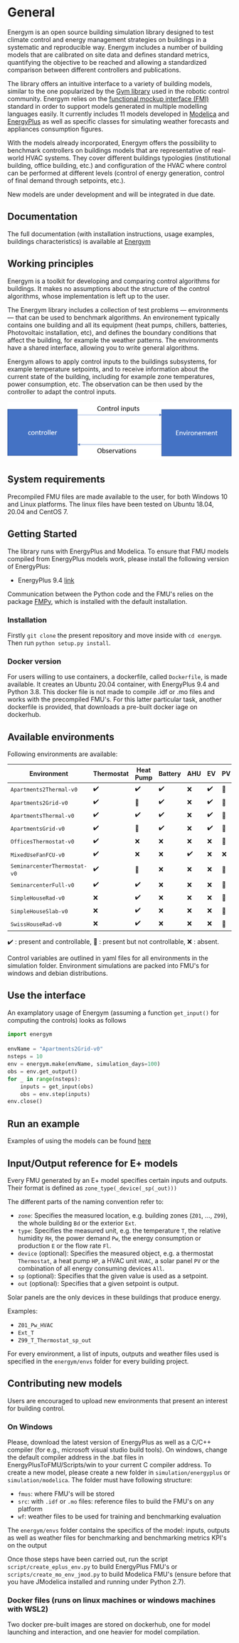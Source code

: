 # General

Energym is an open source building simulation library designed  to test climate control and energy management strategies on buildings in a systematic and reproducible way. Energym includes a number of building models that are calibrated on site data and defines standard metrics, quantifying the objective to be reached and allowing a standardized comparison between different controllers and publications.

The  library offers an intuitive interface to a variety of building models, similar to the one popularized by the [Gym library](https://gym.openai.com/)
 used in the robotic control community. Energym relies on the [functional mockup interface (FMI)](https://fmi-standard.org/) standard in order to support models generated in multiple modelling languages easily. It currently includes 11 models developed in [Modelica](https://www.modelica.org/) and [EnergyPlus](https://energyplus.net/)  as well as specific classes for simulating weather forecasts and appliances consumption figures.

With the models already incorporated, Energym offers the possibility to benchmark controllers on buildings models that are representative of real-world HVAC systems. They cover different buildings typologies (institutional building, office building, etc.) and configuration of the HVAC where control can be performed at different levels (control of energy generation, control of final demand through setpoints, etc.). 

New models are under development and will be integrated in due date.

## Documentation

The full documentation (with installation instructions, usage examples, buildings characteristics) is available at [Energym](https://bsl546.github.io/energym-pages/)



## Working principles

Energym is a toolkit for developing and comparing control algorithms for buildings. It makes no assumptions about the structure of the control algorithms, whose implementation is left up to the user.

The Energym library includes a collection of test problems — environments — that can be used to benchmark algorithms. An environement typically contains one building and all its equipment (heat pumps, chillers, batteries, Photovoltaic installation, etc), and defines the boundary conditions that affect the building, for example the weather patterns. The environments have a shared interface, allowing you to write general algorithms.

Energym allows to apply control inputs to the buildings subsystems, for example temperature setpoints, and to receive information about the current state of the building, including for example zone temperatures, power consumption, etc. The observation can be then used by the controller to adapt the control inputs.

![basic scheme of controller - environement interactions](docs/sources/images/basic_scheme.png)

## System requirements

Precompiled FMU files are made available to the user, for both Windows 10 and Linux platforms. The linux files have been tested on Ubuntu 18.04, 20.04 and CentOS 7.

## Getting Started

The library runs with EnergyPlus and Modelica. To ensure that FMU models compiled from EnergyPlus models work, please install the following version of EnergyPlus:

- EnergyPlus 9.4 [link](https://energyplus.net/downloads)

Communication between the Python code and the FMU's relies on the package [FMPy](https://github.com/CATIA-Systems/FMPy), which is installed with the default installation.

### Installation

Firstly `git clone` the present repository and move inside with `cd energym`. Then run `python setup.py install`.

### Docker version

For users willing to use containers, a dockerfile, called `Dockerfile`, is made available. It creates an Ubuntu 20.04 container, with EnergyPlus 9.4 and Python 3.8. This docker file is not made to compile .idf or .mo files  and works with the precompiled FMU's. For this latter particular task, another dockerfile is provided, that downloads a pre-built docker iage on dockerhub.


## Available environments

Following environments are available:

Environment | Thermostat | Heat Pump | Battery | AHU | EV | PV | Software
---|---|---|---|---|---|---|---
`Apartments2Thermal-v0` | :heavy_check_mark: | :heavy_check_mark: | :heavy_check_mark: | :x: | :heavy_check_mark: | :large_orange_diamond: | E+
`Apartments2Grid-v0` | :heavy_check_mark: | :large_orange_diamond: | :heavy_check_mark: | :x: | :heavy_check_mark: | :large_orange_diamond: | E+
`ApartmentsThermal-v0` | :heavy_check_mark: | :heavy_check_mark: | :heavy_check_mark: | :x: | :heavy_check_mark: | :large_orange_diamond: | E+
`ApartmentsGrid-v0` | :heavy_check_mark: | :large_orange_diamond: | :heavy_check_mark: | :x: | :heavy_check_mark: | :large_orange_diamond: | E+
`OfficesThermostat-v0` | :heavy_check_mark: | :x: | :x: | :x: | :x: | :large_orange_diamond: | E+
`MixedUseFanFCU-v0` | :heavy_check_mark: | :x: | :x: | :heavy_check_mark: | :x: | :x: | E+
`SeminarcenterThermostat-v0` | :heavy_check_mark: | :large_orange_diamond: | :x: | :x: | :x: | :large_orange_diamond: | E+
`SeminarcenterFull-v0` | :heavy_check_mark: | :heavy_check_mark: | :x: | :x: | :x: | :large_orange_diamond: | E+
`SimpleHouseRad-v0` | :x: | :heavy_check_mark: | :x: | :x: | :x: | :large_orange_diamond: | Mod
`SimpleHouseSlab-v0` | :x: | :heavy_check_mark: | :x: | :x: | :x: | :large_orange_diamond: | Mod
`SwissHouseRad-v0` | :x: | :heavy_check_mark: | :x: | :x: | :x: | :large_orange_diamond: | Mod

:heavy_check_mark: : present and controllable, :large_orange_diamond: : present but not controllable, :x: : absent. 

Control variables are outlined in yaml files for all environments in the simulation folder. Environment simulations are packed into FMU's for windows and debian distributions.


## Use the interface

An examplatory usage of Energym (assuming a function `get_input()` for computing the controls) looks as follows

```python
import energym

envName = "Apartments2Grid-v0"
nsteps = 10
env = energym.make(envName, simulation_days=100)
obs = env.get_output()
for _ in range(nsteps):
    inputs = get_input(obs)
    obs = env.step(inputs)
env.close()
```


## Run an example

Examples of using the models can be found [here](notebooks)

## Input/Output reference for E+ models

Every FMU generated by an E+ model specifies certain inputs and outputs. Their format is defined as
`zone_type(_device(_sp(_out)))`

The different parts of the naming convention refer to:
- `zone`: Specifies the measured location, e.g. building zones (`Z01`, ..., `Z99`), the whole building `Bd` or the exterior `Ext`.
- `type`: Specifies the measured unit, e.g. the temperature `T`, the relative humidity `RH`, the power demand `Pw`, the energy consumption or production `E` or the flow rate `Fl`.
- `device` (optional): Specifies the measured object, e.g. a thermostat `Thermostat`, a heat pump `HP`, a HVAC unit `HVAC`, a solar panel `PV` or the combination of all energy consuming devices `All`.
- `sp` (optional): Specifies that the given value is used as a setpoint.
- `out` (optional): Specifies that a given setpoint is output.

Solar panels are the only devices in these buildings that produce energy.

Examples:
- `Z01_Pw_HVAC`
- `Ext_T`
- `Z99_T_Thermostat_sp_out`

For every environment, a list of inputs, outputs and weather files used is specified in the `energym/envs` folder for every building project.


## Contributing new models
Users are encouraged to upload  new environments that present an interest for building control.

### On Windows
Please, download the latest version of EnergyPlus as well as a C/C++ compiler (for e.g., microsoft visual studio build tools). On windows, change the default compiler address in the .bat files in EnergyPlusToFMU/Scripts/win to your current C compiler address.
To create a new model, please create a new folder in `simulation/energyplus` or `simulation/modelica`. The folder must have following structure:
- `fmus`: where FMU's will be stored
- `src`: with `.idf` or `.mo` files: reference files to build the FMU's on any platform
- `wf`: weather files to be used for training and benchmarking evaluation

The `energym/envs` folder contains the specifics of the model: inputs, outputs as well as weather files for benchmarking and benchmarking metrics KPI's on the output

Once those steps have been carried out, run the script `script/create_eplus_env.py` to build EnergyPlus FMU's or `scripts/create_mo_env_jmod.py` to build Modelica FMU's (ensure before that you have JModelica installed and running under Python 2.7). 

### Docker files (runs on linux machines or windows machines with WSL2)
Two docker pre-built images are stored on dockerhub, one for model launching and interaction, and one heavier for model compilation.

